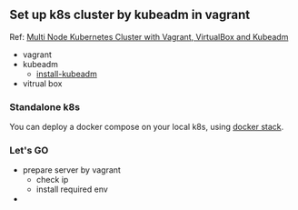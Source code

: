 ## Set up k8s cluster by kubeadm in vagrant

Ref: [Multi Node Kubernetes Cluster with Vagrant, VirtualBox and Kubeadm](https://medium.com/@raj10x/multi-node-kubernetes-cluster-with-vagrant-virtualbox-and-kubeadm-9d3eaac28b98)

- vagrant 
- kubeadm
  - [install-kubeadm](https://kubernetes.io/docs/setup/production-environment/tools/kubeadm/install-kubeadm/)
- vitrual box

### Standalone k8s
You can deploy a docker compose on your local k8s, using [docker stack](https://alanhou.org/docker-kubernetes/).

### Let's GO

- prepare server by vagrant
  - check ip
  - install required env
- 